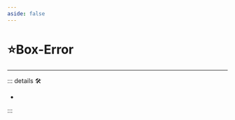 ```yaml
---
aside: false
---
```

# ⭐<labor>Box</labor>-Error

---

<!-- =================================================== -->
<!-- =================================================== -->
<!-- =================================================== -->
<!-- =================================================== -->
<!-- =================================================== -->
::: details 🛠

-

:::
